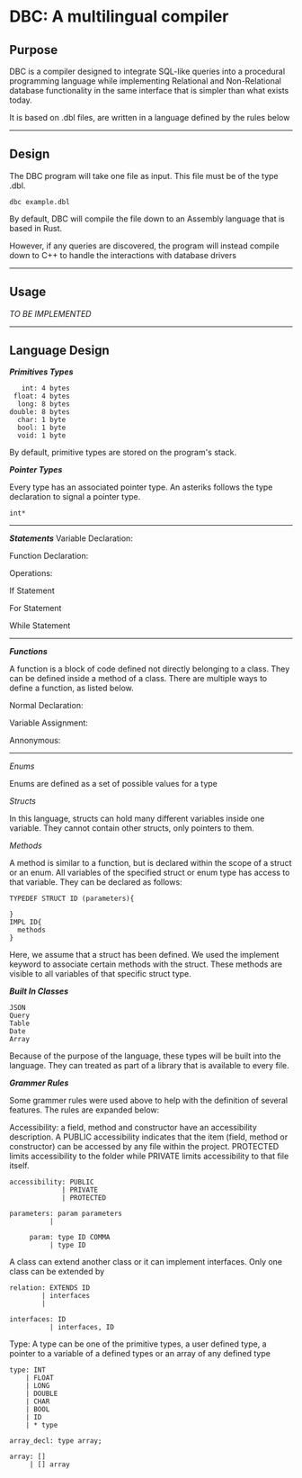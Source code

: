 # DBC: A multilingual compiler

## Purpose

DBC is a compiler designed to integrate SQL-like queries into a procedural programming language while implementing Relational and Non-Relational database functionality in the same interface that is simpler than what exists today.

It is based on .dbl files, are written in a language defined by the rules below

---

## Design

The DBC program will take one file as input. This file must be of the type .dbl.

```
dbc example.dbl
```

By default, DBC will compile the file down to an Assembly language that is based in Rust.

However, if any queries are discovered, the program will instead compile down to C++ to handle the interactions with database drivers

---

## Usage

<em>TO BE IMPLEMENTED</em>

---

## Language Design

<em><b>Primitives Types</em></b>

```
   int: 4 bytes
 float: 4 bytes
  long: 8 bytes
double: 8 bytes
  char: 1 byte
  bool: 1 byte
  void: 1 byte
```

By default, primitive types are stored on the program's stack.

<em><b>Pointer Types</em></b>

Every type has an associated pointer type. An asteriks follows the type declaration to signal a pointer type.

```
int*
```

---

<em><b>Statements</em></b>
Variable Declaration:

Function Declaration:

Operations:

If Statement

For Statement

While Statement

---

<em><b>Functions</em></b>

A function is a block of code defined not directly belonging to a class. They can be defined inside a method of a class. There are multiple ways to define a function, as listed below.

Normal Declaration:

Variable Assignment:

Annonymous:

---

<em>Enums</em>

Enums are defined as a set of possible values for a type

<em>Structs</em>

In this language, structs can hold many different variables inside one variable. They cannot contain other structs, only pointers to them.

<em>Methods</em>

A method is similar to a function, but is declared within the scope of a struct or an enum. All variables of the specified struct or enum type has access to that variable. They can be declared as follows:

```
TYPEDEF STRUCT ID (parameters){

}
IMPL ID{
  methods
}
```

Here, we assume that a struct has been defined. We used the implement keyword to associate certain methods with the struct. These methods are visible to all variables of that specific struct type.

<em><b>Built In Classes</em></b>

```
JSON
Query
Table
Date
Array
```

Because of the purpose of the language, these types will be built into the language. They can treated as part of a library that is available to every file.

<em><b>Grammer Rules</em></b>

Some grammer rules were used above to help with the definition of several features. The rules are expanded below:

Accessibility: a field, method and constructor have an accessibility description. A PUBLIC accessibility indicates that the item (field, method or constructor) can be accessed by any file within the project. PROTECTED limits accessibility to the folder while PRIVATE limits accessibility to that file itself.

```
accessibility: PUBLIC
             | PRIVATE
             | PROTECTED
```

```
parameters: param parameters
          |

     param: type ID COMMA
          | type ID
```

A class can extend another class or it can implement interfaces. Only one class can be extended by

```
relation: EXTENDS ID
        | interfaces
        |

interfaces: ID
          | interfaces, ID
```

Type: A type can be one of the primitive types, a user defined type, a pointer to a variable of a defined types or an array of any defined type

```
type: INT
    | FLOAT
    | LONG
    | DOUBLE
    | CHAR
    | BOOL
    | ID
    | * type

array_decl: type array;

array: []
     | [] array

```
